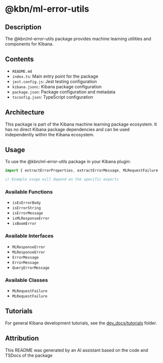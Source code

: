 # @kbn/ml-error-utils

## Description
The @kbn/ml-error-utils package provides machine learning utilities and components for Kibana.

## Contents
- `README.md`
- `index.ts`: Main entry point for the package
- `jest.config.js`: Jest testing configuration
- `kibana.jsonc`: Kibana package configuration
- `package.json`: Package configuration and metadata
- `tsconfig.json`: TypeScript configuration

## Architecture

This package is part of the Kibana machine learning package ecosystem. It has no direct Kibana package dependencies and can be used independently within the Kibana ecosystem.
## Usage

To use the @kbn/ml-error-utils package in your Kibana plugin:

```typescript
import { extractErrorProperties, extractErrorMessage, MLRequestFailure } from '@kbn/ml-error-utils';

// Example usage will depend on the specific exports
```

### Available Functions
- `isEsErrorBody`
- `isErrorString`
- `isErrorMessage`
- `isMLResponseError`
- `isBoomError`

### Available Interfaces
- `MLResponseError`
- `MLResponseError`
- `ErrorMessage`
- `ErrorMessage`
- `QueryErrorMessage`

### Available Classes
- `MLRequestFailure`
- `MLRequestFailure`
## Tutorials

For general Kibana development tutorials, see the [dev_docs/tutorials](./dev_docs/tutorials) folder.

## Attribution
This README was generated by an AI assistant based on the code and TSDocs of the package
